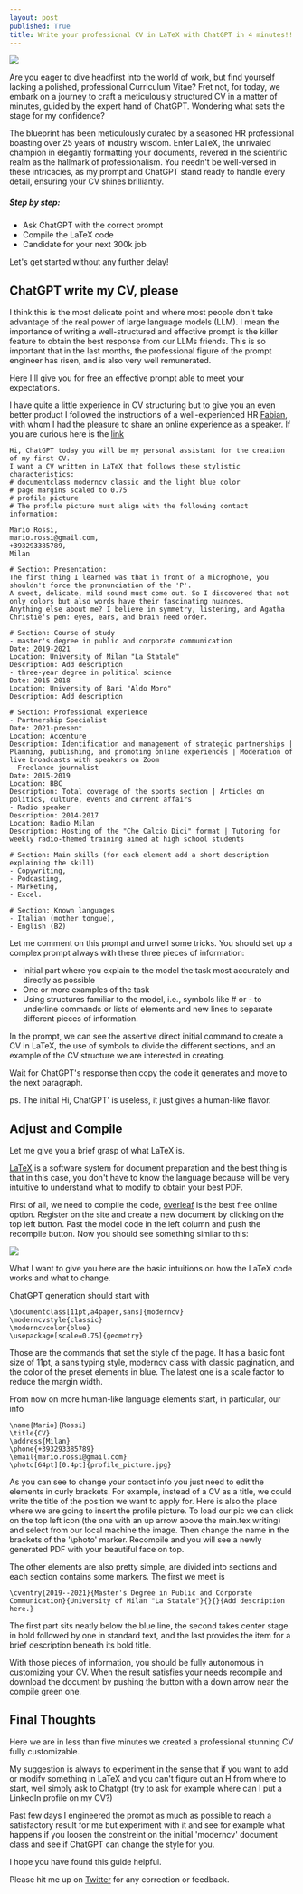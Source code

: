 ```yaml
---
layout: post
published: True
title: Write your professional CV in LaTeX with ChatGPT in 4 minutes!!!
---
```


<div class="img-div-any-width" markdown="0">
  <img src="/images/cover_cv.png" />
</div>

Are you eager to dive headfirst into the world of work, but find yourself lacking a polished, professional Curriculum Vitae? Fret not, for today, we embark on a journey to craft a meticulously structured CV in a matter of minutes, guided by the expert hand of ChatGPT. Wondering what sets the stage for my confidence?

The blueprint has been meticulously curated by a seasoned HR professional boasting over 25 years of industry wisdom.
Enter LaTeX, the unrivaled champion in elegantly formatting your documents, revered in the scientific realm as the hallmark of professionalism.
You needn't be well-versed in these intricacies, as my prompt and ChatGPT stand ready to handle every detail, ensuring your CV shines brilliantly.

##### Step by step:
- Ask ChatGPT with the correct prompt
- Compile the LaTeX code
- Candidate for your next 300k job

Let's get started without any further delay!

<!--more-->

## ChatGPT write my CV, please

I think this is the most delicate point and where most people don't take advantage of the real power of large language models (LLM). I mean the importance of writing a well-structured and effective prompt is the killer feature to obtain the best response from our LLMs friends.
This is so important that in the last months, the professional figure of the prompt engineer has risen, and is also very well remunerated.

Here I'll give you for free an effective prompt able to meet your expectations.

I have quite a little experience in CV structuring but to give you an even better product I followed the instructions of a well-experienced HR [Fabian](https://www.linkedin.com/in/fabiana-andreani/), with whom I had the pleasure to share an online experience as a speaker. If you are curious here is the [link](https://www.joinrs.com/it/experiences/22614/?utm_source=linkedin&utm_medium=events&utm_campaign=chatgptcv)

```text
Hi, ChatGPT today you will be my personal assistant for the creation of my first CV.
I want a CV written in LaTeX that follows these stylistic characteristics:
# documentclass moderncv classic and the light blue color
# page margins scaled to 0.75
# profile picture
# The profile picture must align with the following contact information:

Mario Rossi,
mario.rossi@gmail.com,
+393293385789,
Milan

# Section: Presentation:
The first thing I learned was that in front of a microphone, you shouldn't force the pronunciation of the 'P'.
A sweet, delicate, mild sound must come out. So I discovered that not only colors but also words have their fascinating nuances.
Anything else about me? I believe in symmetry, listening, and Agatha Christie's pen: eyes, ears, and brain need order.

# Section: Course of study
- master's degree in public and corporate communication
Date: 2019-2021
Location: University of Milan "La Statale"
Description: Add description
- three-year degree in political science
Date: 2015-2018
Location: University of Bari "Aldo Moro"
Description: Add description

# Section: Professional experience
- Partnership Specialist
Date: 2021-present
Location: Accenture
Description: Identification and management of strategic partnerships | Planning, publishing, and promoting online experiences | Moderation of live broadcasts with speakers on Zoom
- Freelance journalist
Date: 2015-2019
Location: BBC
Description: Total coverage of the sports section | Articles on politics, culture, events and current affairs
- Radio speaker
Description: 2014-2017
Location: Radio Milan
Description: Hosting of the "Che Calcio Dici" format | Tutoring for weekly radio-themed training aimed at high school students

# Section: Main skills (for each element add a short description explaining the skill)
- Copywriting,
- Podcasting,
- Marketing,
- Excel.

# Section: Known languages
- Italian (mother tongue),
- English (B2)
```

Let me comment on this prompt and unveil some tricks.
You should set up a complex prompt always with these three pieces of information:

- Initial part where you explain to the model the task most accurately and directly as possible
- One or more examples of the task 
- Using structures familiar to the model, i.e., symbols like # or - to underline commands or lists of elements and new lines to separate different pieces of information. 

In the prompt, we can see the assertive direct initial command to create a CV in LaTeX, the use of symbols to divide the different sections, and an example of the CV structure we are interested in creating.

Wait for ChatGPT's response then copy the code it generates and move to the next paragraph.

ps. The initial Hi, ChatGPT' is useless, it just gives a human-like flavor.

## Adjust and Compile

Let me give you a brief grasp of what LaTeX is.

[LaTeX](https://en.wikipedia.org/wiki/LaTeX) is a software system for document preparation and the best thing is that in this case, you don't have to know the language because will be very intuitive to understand what to modify to obtain your best PDF.

First of all, we need to compile the code, [overleaf](https://it.overleaf.com/) is the best free online option. Register on the site and create a new document by clicking on the top left button. Past the model code in the left column and push the recompile button.
Now you should see something similar to this:

<div class="img-div-any-width" markdown="0">
  <img src="/images/overleaf.png" />
</div>

What I want to give you here are the basic intuitions on how the LaTeX code works and what to change.

ChatGPT generation should start with 

```text
\documentclass[11pt,a4paper,sans]{moderncv}
\moderncvstyle{classic}
\moderncvcolor{blue}
\usepackage[scale=0.75]{geometry}
```

Those are the commands that set the style of the page. It has a basic font size of 11pt, a sans typing style, moderncv class with classic pagination, and the color of the preset elements in blue. The latest one is a scale factor to reduce the margin width.

From now on more human-like language elements start, in particular, our info

```text
\name{Mario}{Rossi}
\title{CV}
\address{Milan}
\phone{+393293385789}
\email{mario.rossi@gmail.com}
\photo[64pt][0.4pt]{profile_picture.jpg}
```

As you can see to change your contact info you just need to edit the elements in curly brackets. For example, instead of a CV as a title, we could write the title of the position we want to apply for.
Here is also the place where we are going to insert the profile picture. To load our pic we can click on the top left icon (the one with an up arrow above the main.tex writing) and select from our local machine the image. Then change the name in the brackets of the '\photo' marker. Recompile and you will see a newly generated PDF with your beautiful face on top.

The other elements are also pretty simple, are divided into sections and each section contains some markers. The first we meet is 

```text
\cventry{2019--2021}{Master's Degree in Public and Corporate Communication}{University of Milan "La Statale"}{}{}{Add description here.}
```

The first part sits neatly below the blue line, the second takes center stage in bold followed by one in standard text, and the last provides the item for a brief description beneath its bold title.

With those pieces of information, you should be fully autonomous in customizing your CV.
When the result satisfies your needs recompile and download the document by pushing the button with a down arrow near the compile green one.

## Final Thoughts

Here we are in less than five minutes we created a professional stunning CV fully customizable.

My suggestion is always to experiment in the sense that if you want to add or modify something in LaTeX and you can't figure out an H from where to start, well simply ask to Chatgpt (try to ask for example where can I put a LinkedIn profile on my CV?)

Past few days I engineered the prompt as much as possible to reach a satisfactory result for me but experiment with it and see for example what happens if you loosen the constreint on the initial 'moderncv' document class and see if ChatGPT can change the style for you.

I hope you have found this guide helpful. 

Please hit me up on <a href="https://twitter.com/Valeman100">Twitter</a> for any correction or feedback.
